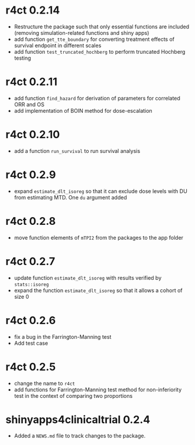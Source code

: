 # r4ct 0.2.14
  * Restructure the package such that only essential functions are included 
  (removing simulation-related functions and shiny apps)
  * add function `get_tte_boundary` for converting treatment effects of survival
  endpoint in different scales 
  * add function `test_truncated_hochberg` to perform truncated Hochberg testing


# r4ct 0.2.11
  * add function `find_hazard` for derivation of parameters for correlated ORR
  and OS
  * add implementation of BOIN method for dose-escalation 
 
# r4ct 0.2.10
  * add a function `run_survival` to run survival analysis 
  
# r4ct 0.2.9
  * expand `estimate_dlt_isoreg` so that it can exclude dose levels with DU from
  estimating MTD. One `du` argument added
  
# r4ct 0.2.8
  * move function elements of `mTPI2` from the packages to the app folder

# r4ct 0.2.7
  * update function `estimate_dlt_isoreg` with results verified by `stats::isoreg`
  * expand the function `estimate_dlt_isoreg` so that it allows a cohort of size 0
  
# r4ct 0.2.6
  * fix a bug in the Farrington-Manning test
  * Add test case 
  
# r4ct 0.2.5

* change the name to `r4ct`
* add functions for Farrington-Manning test method for non-inferiority test in
the context of comparing two proportions

# shinyapps4clinicaltrial 0.2.4

* Added a `NEWS.md` file to track changes to the package.
